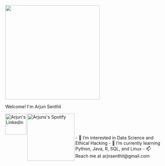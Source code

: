 <img src="https://media.giphy.com/media/WFZvB7VIXBgiz3oDXE/giphy.gif" width="300px">

Welcome! I'm Arjun Senthil

<a href="https://www.linkedin.com/in/arjun-senthil-9475b119a/">
  <img align="Left" alt="Arjun's Linkedin" width="67px" src="https://media.giphy.com/media/HQTYdpx1yhxWpugAi2/giphy.gif" />
</a>

<a href="https://open.spotify.com/user/arjun12367">
  <img align="Left" alt="Arjuns's Spotify" width="150px" src="https://media.giphy.com/media/wbDi9AWwbKMYo56Yk2/giphy.gif" />
</a>
<br />

<br />
<br />
<br />
- 👀 I’m interested in Data Science and Ethical Hacking
- 🌱 I’m currently learning Python, Java, R, SQL, and Linux
- 📫 Reach me at arjnsenthil@gmail.com
